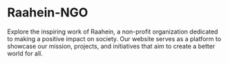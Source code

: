 # Raahein-NGO
Explore the inspiring work of Raahein, a non-profit organization dedicated to making a positive impact on society. Our website serves as a platform to showcase our mission, projects, and initiatives that aim to create a better world for all.
